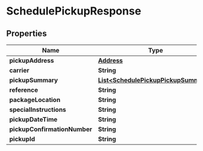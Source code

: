 

# SchedulePickupResponse

## Properties

Name | Type | Description | Notes
------------ | ------------- | ------------- | -------------
**pickupAddress** | [**Address**](Address.md) |  |  [optional]
**carrier** | **String** |  |  [optional]
**pickupSummary** | [**List&lt;SchedulePickupPickupSummary&gt;**](SchedulePickupPickupSummary.md) |  |  [optional]
**reference** | **String** |  |  [optional]
**packageLocation** | **String** |  |  [optional]
**specialInstructions** | **String** |  |  [optional]
**pickupDateTime** | **String** |  |  [optional]
**pickupConfirmationNumber** | **String** |  |  [optional]
**pickupId** | **String** |  |  [optional]



